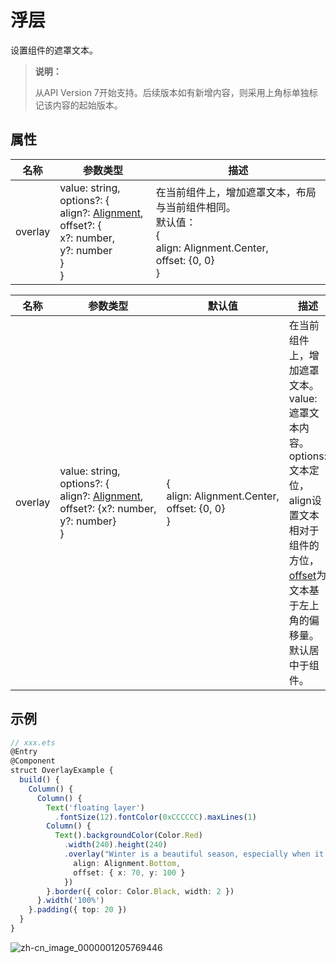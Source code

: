 # 浮层

设置组件的遮罩文本。

>  **说明：**
>
> 从API Version 7开始支持。后续版本如有新增内容，则采用上角标单独标记该内容的起始版本。

## 属性

| 名称       | 参数类型                          | 描述                       |
| ------- | ----------------------------- | ------------------------- |
| overlay | value:&nbsp;string,<br/>options?:&nbsp;{<br/>align?:&nbsp;[Alignment](ts-appendix-enums.md#alignment),&nbsp;<br/>offset?:&nbsp;{<br>  x?:&nbsp;number,<br>  y?:&nbsp;number<br> }<br/>} | 在当前组件上，增加遮罩文本，布局与当前组件相同。<br>默认值：<br>{<br/>align:&nbsp;Alignment.Center,<br/>offset:&nbsp;{0,&nbsp;0}<br/>} |

| 名称 | 参数类型 | 默认值 | 描述 |
| -------- | -------- | -------- | -------- |
| overlay | value:&nbsp;string,<br/>options?:&nbsp;{<br/>align?:&nbsp;[Alignment](ts-appendix-enums.md#alignment),&nbsp;<br/>offset?:&nbsp;{x?:&nbsp;number, y?:&nbsp;number}<br/>} | {<br/>align:&nbsp;Alignment.Center,<br/>offset:&nbsp;{0,&nbsp;0}<br/>} | 在当前组件上，增加遮罩文本。<br/> value: 遮罩文本内容。<br/>options: 文本定位，align设置文本相对于组件的方位，[offset](ts-universal-attributes-location.md)为文本基于左上角的偏移量。默认居中于组件。 |

## 示例

```ts
// xxx.ets
@Entry
@Component
struct OverlayExample {
  build() {
    Column() {
      Column() {
        Text('floating layer')
          .fontSize(12).fontColor(0xCCCCCC).maxLines(1)
        Column() {
          Text().backgroundColor(Color.Red)
            .width(240).height(240)
            .overlay("Winter is a beautiful season, especially when it snows.", {
              align: Alignment.Bottom,
              offset: { x: 70, y: 100 }
            })
        }.border({ color: Color.Black, width: 2 })
      }.width('100%')
    }.padding({ top: 20 })
  }
}
```

![zh-cn_image_0000001205769446](figures/zh-cn_image_0000001205769446.png)
